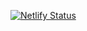 [![Netlify Status](https://api.netlify.com/api/v1/badges/e6391504-3718-4c13-bf4d-35bd9482d6c5/deploy-status)](https://app.netlify.com/sites/thinkso-repos/deploys)
